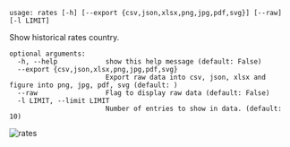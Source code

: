```
usage: rates [-h] [--export {csv,json,xlsx,png,jpg,pdf,svg}] [--raw] [-l LIMIT]
```
Show historical rates country.
```
optional arguments:
  -h, --help            show this help message (default: False)
  --export {csv,json,xlsx,png,jpg,pdf,svg}
                        Export raw data into csv, json, xlsx and figure into png, jpg, pdf, svg (default: )
  --raw                 Flag to display raw data (default: False)
  -l LIMIT, --limit LIMIT
                        Number of entries to show in data. (default: 10)
```

![rates](https://user-images.githubusercontent.com/46355364/153892702-cafbb427-5cd1-4899-8793-e1e8060b5034.png)
